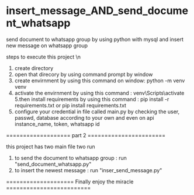 # insert_message_AND_send_document_whatsapp
send document to whatsapp group by using python with mysql and insert new message on whatsapp group

steps to execute this project \n

1. create directory
2. open that direcory by using command prompt by window
3. create envirnment by using this command on window: python -m venv venv
4. activate the envirnment by using this command : venv\Scripts\activate
5.then install requirements by using this command : pip install -r requirements.txt  or pip install requirements.txt
5. configure your credential in file called main.py by checking the user, passwd, database according to your own and even on api instance_name, token, whatsapp id


===================  part 2 =======================

this project has two main file two run

1. to send the document to whatsapp group : run  "send_document_whatsapp.py"
2. to insert the newest message : run "inser_send_message.py"


==================== Finally enjoy the miracle =========================



